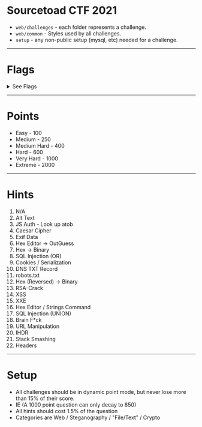 # Sourcetoad CTF 2021

 * `web/challenges` - each folder represents a challenge.
 * `web/common` - Styles used by all challenges.
 * `setup` - any non-public setup (mysql, etc) needed for a challenge.

---
# Flags

<details>
 <summary>See Flags</summary>

 1. `TOAD{ThisIsTheFirstFlag}` - Easy - Web
 2. `TOAD{This_Is_The_Flag}` - Easy - Steganography
 3. `TOAD{7h15157h3fl46y0u4r3l00k1n6f0r}` - Easy - File/Text
 4. `TOAD{SO_YOU_NOW_ROT_EHH_CONGRATS}` - Easy - Crypto
 5. `TOAD{5t394nO9r4PHy15cooOoOol}` - Medium - Steganography
 6. `TOAD{W3lcomeToTheOutGuessJ0urney}` - Medium - Steganography
 7. `TOAD{XXD_IS_LI3GG}` - Medium - File/Text
 8. `TOAD{5Ql-1Nj3c710n5-4r3-345Y}` - Medium - Web
 9. `TOAD{5o-YOu-knOW-How-7O-mOdIfy-CooKI3Z}` - Medium Hard - Web
 10. `TOAD{7H3-7x7-R3c0rd-h45-7h3-53cr375}` - Medium - Web
 11. `TOAD{51nc3-5P1d3r5-L1573n-70-7h323}` - Medium - Web
 12. `TOAD{R3V3r53-r3v3r23}` - Medium Hard - File/Text
 13. `TOAD{8R34k1nG-rS4-1n-4-F3W-8172}` - Extreme - Crypto
 14. `TOAD{XSS_IS_FUN}` - Medium Hard - Web
 15. `TOAD{xX3-15-c0mpL373-yAy}` - Hard - Web
 16. `TOAD{57R1n95-C0mM4ND-15-C00l}` - Hard - File/Text
 17. `TOAD{un10N_1Nj3c710N_1S_K3wL}` - Very Hard - Web
 18. `TOAD{BRAIN_DUCK}` - Easy - File/Text
 19. `TOAD{uRl_maNIpUlaTi0N_I5_R33l}` - Easy - Web
 20. `TOAD{1HdR_BL0CK}` - Very Hard - Steganography
 21. `TOAD{ov3Rfl0W_TH3_r1v3r}` - Very Hard - RE
 22. `TOAD{s0_h77P_h34D3rs-r-K3Wl}` - Medium - Web
</details>

---
# Points

 * Easy - 100
 * Medium - 250
 * Medium Hard - 400
 * Hard - 600
 * Very Hard - 1000
 * Extreme - 2000

---
# Hints
 1. N/A
 2. Alt Text
 3. JS Auth - Look up atob
 4. Caesar Cipher
 5. Exif Data
 6. Hex Editor -> OutGuess
 7. Hex -> Binary
 8. SQL Injection (OR)
 9. Cookies / Serialization
 10. DNS TXT Record
 11. robots.txt
 12. Hex (Reversed) -> Binary
 13. RSA-Crack
 14. XSS
 15. XXE
 16. Hex Editor / Strings Command
 17. SQL Injection (UNION)
 18. Brain F*ck
 19. URL Manipulation
 20. IHDR
 21. Stack Smashing
 22. Headers
---
# Setup

 * All challenges should be in dynamic point mode, but never lose more than 15% of their score.
 * IE (A 1000 point question can only decay to 850)
 * All hints should cost 1.5% of the question
 * Categories are Web / Steganography / "File/Text" / Crypto